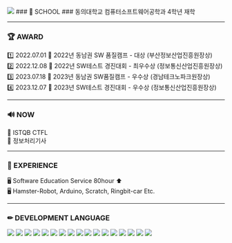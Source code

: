 <img src="https://capsule-render.vercel.app/api?type=wave&color=auto&height=300&section=header&text=Hyeon%20Seo&fontSize=90" />
### 🏫 SCHOOL 
### 동의대학교 컴퓨터소프트웨어공학과 4학년 재학 

<hr>

### 🏆 AWARD 
1️⃣ 2022.07.01 💙 2022년 동남권 SW 품질캠프 - 대상 (부산정보산업진흥원장상) <br>
2️⃣ 2022.12.08 💚 2022년 SW테스트 경진대회 - 최우수상 (정보통신산업진흥원장상) <br>
3️⃣ 2023.07.18 💜 2023년 동남권 SW품질캠프 - 우수상 (경남테크노파크원장상) <br>
4️⃣ 2023.12.07 🤍 2023년 SW테스트 경진대회 - 우수상 (정보통신산업진흥원장상) <br>

<hr>

### 🔊 NOW 
📃 ISTQB CTFL <br>
📃 정보처리기사

<hr>

### 🛒 EXPERIENCE 
🖥 Software Education Service 80hour ⬆ <br>
🖥 Hamster-Robot, Arduino, Scratch, Ringbit-car Etc.

<hr>

### ✏ DEVELOPMENT LANGUAGE 
<img src="https://img.shields.io/badge/java-007396?style=for-the-badge&logo=OpenJDK&logoColor=white"> <img src="https://img.shields.io/badge/Spring-6DB33F?style=for-the-badge&logo=Spring&logoColor=white"> <img src="https://img.shields.io/badge/Javascript-F7DF1E?style=for-the-badge&logo=javascript&logoColor=FFF"/> <img src="https://img.shields.io/badge/HTML5-E34F26?style=for-the-badge&logo=html5&logoColor=FFF"/> <img src="https://img.shields.io/badge/CSS3-1572B6?style=for-the-badge&logo=css3&logoColor=FFF"/> <img src="https://img.shields.io/badge/Kotlin-7F52FF?style=for-the-badge&logo=Kotlin&logoColor=FFF"/> <img src="https://img.shields.io/badge/GitHub-EAEAEA?style=for-the-badge&logo=github&logoColor=000"/> <img src="https://img.shields.io/badge/ROS-22314E?style=for-the-badge&logo=ROS&logoColor=FFF"/> <img src="https://img.shields.io/badge/C-A8B9CC?style=for-the-badge&logo=C&logoColor=000"/> <img src="https://img.shields.io/badge/C++-00599C?style=for-the-badge&logo=C++&logoColor=FFF"/> <img src="https://img.shields.io/badge/Python-3776AB?style=for-the-badge&logo=Python&logoColor=FFF"/> <img src="https://img.shields.io/badge/MySQL-4479A1?style=for-the-badge&logo=MySQL&logoColor=000"/> <img src="https://img.shields.io/badge/Oracle-F80000?style=for-the-badge&logo=oracle&logoColor=FFF"/> <img src="https://img.shields.io/badge/Linux-FCC624?style=for-the-badge&logo=Linux&logoColor=000"/> <img src="https://img.shields.io/badge/JSON-000000?style=for-the-badge&logo=JSON&logoColor=FFF"/> <img src="https://img.shields.io/badge/Arduino-00878F?style=for-the-badge&logo=Arduino&logoColor=FFF"/> <img src="https://img.shields.io/badge/Scratch-4D97FF?style=for-the-badge&logo=Scratch&logoColor=FFF"/>
